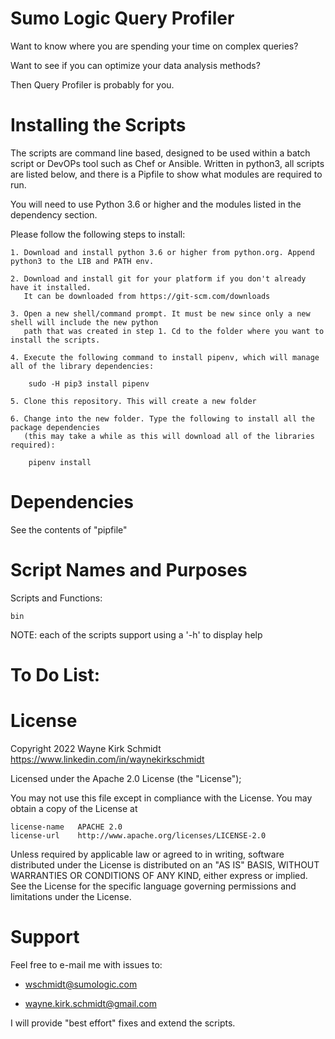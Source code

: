 
Sumo Logic Query Profiler
=========================

Want to know where you are spending your time on complex queries?

Want to see if you can optimize your data analysis methods?

Then Query Profiler is probably for you.

Installing the Scripts
=======================

The scripts are command line based, designed to be used within a batch script or DevOPs tool such as Chef or Ansible.
Written in python3, all scripts are listed below, and there is a Pipfile to show what modules are required to run.

You will need to use Python 3.6 or higher and the modules listed in the dependency section.  

Please follow the following steps to install:

    1. Download and install python 3.6 or higher from python.org. Append python3 to the LIB and PATH env.

    2. Download and install git for your platform if you don't already have it installed.
       It can be downloaded from https://git-scm.com/downloads
    
    3. Open a new shell/command prompt. It must be new since only a new shell will include the new python 
       path that was created in step 1. Cd to the folder where you want to install the scripts.
    
    4. Execute the following command to install pipenv, which will manage all of the library dependencies:
    
        sudo -H pip3 install pipenv 
 
    5. Clone this repository. This will create a new folder

    6. Change into the new folder. Type the following to install all the package dependencies 
       (this may take a while as this will download all of the libraries required):

        pipenv install
        
Dependencies
============

See the contents of "pipfile"

Script Names and Purposes
=========================

Scripts and Functions:

```
bin
```
NOTE: each of the scripts support using a '-h' to display help

To Do List:
===========

License
=======

Copyright 2022 Wayne Kirk Schmidt
https://www.linkedin.com/in/waynekirkschmidt

Licensed under the Apache 2.0 License (the "License");

You may not use this file except in compliance with the License.
You may obtain a copy of the License at

    license-name   APACHE 2.0
    license-url    http://www.apache.org/licenses/LICENSE-2.0

Unless required by applicable law or agreed to in writing, software
distributed under the License is distributed on an "AS IS" BASIS,
WITHOUT WARRANTIES OR CONDITIONS OF ANY KIND, either express or implied.
See the License for the specific language governing permissions and
limitations under the License.

Support
=======

Feel free to e-mail me with issues to: 

*   wschmidt@sumologic.com

*   wayne.kirk.schmidt@gmail.com

I will provide "best effort" fixes and extend the scripts.

